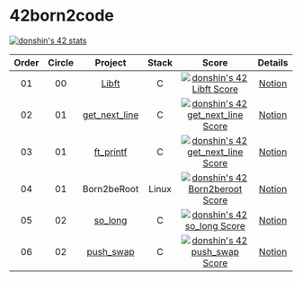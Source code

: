 # 42born2code

<a href="https://github.com/JaeSeoKim/badge42"><img src="https://badge42.vercel.app/api/v2/cl1lsf6hc007009mevpwxrc49/stats?cursusId=21&coalitionId=88" alt="donshin's 42 stats" /></a>

 |Order|Circle|Project|Stack|Score|Details|
 |:---:|:---:|:---:|:---:|:---:|:---:|
 |01|00|<a href="https://github.com/ToySin/42born2code/tree/main/libft">Libft</a>|C|<a href="https://github.com/JaeSeoKim/badge42"><img src="https://badge42.vercel.app/api/v2/cl1lsf6hc007009mevpwxrc49/project/2401259" alt="donshin's 42 Libft Score" /></a>|<a href="https://south-quokka-5fd.notion.site/LIBFT-27e1fc2a88c545eba8167350a80d790b" target="_blank">Notion</a>|
 |02|01|<a href="https://github.com/ToySin/42born2code/tree/main/get_next_line">get_next_line</a>|C|<a href="https://github.com/JaeSeoKim/badge42"><img src="https://badge42.vercel.app/api/v2/cl1lsf6hc007009mevpwxrc49/project/2429032" alt="donshin's 42 get_next_line Score" /></a>|<a href="https://south-quokka-5fd.notion.site/GET_NEXT_LINE-b44d71e622a446b89009a78942e7ff26" target="_blank">Notion</a>|
 |03|01|<a href="https://github.com/ToySin/42born2code/tree/master/ft_printf">ft_printf</a>|C|<a href="https://github.com/JaeSeoKim/badge42"><img src="https://badge42.vercel.app/api/v2/cl1lsf6hc007009mevpwxrc49/project/2429032" alt="donshin's 42 get_next_line Score" /></a>|<a href="https://south-quokka-5fd.notion.site/ft_printf-c1363c6895894bdf901f6d8a9b534d9a" target="_blank">Notion</a>|
 |04|01|Born2beRoot|Linux|<a href="https://github.com/JaeSeoKim/badge42"><img src="https://badge42.vercel.app/api/v2/cl1lsf6hc007009mevpwxrc49/project/2450281" alt="donshin's 42 Born2beroot Score" /></a>|<a href="https://south-quokka-5fd.notion.site/Born2beRoot-6984fd19aa3d4757b6eedba142400cbc" target="_blank">Notion</a>|
 |05|02|<a href="https://github.com/ToySin/42born2code/tree/master/so_long">so_long</a>|C|<a href="https://github.com/JaeSeoKim/badge42"><img src="https://badge42.vercel.app/api/v2/cl1lsf6hc007009mevpwxrc49/project/2503368" alt="donshin's 42 so_long Score" /></a>|<a href="https://south-quokka-5fd.notion.site/SoLong-1de38c70d5d0400f9a571921d5234c93" target="_blank">Notion</a>|
 |06|02|<a href="https://github.com/ToySin/42born2code/tree/master/push_swap">push_swap</a>|C|<a href="https://github.com/JaeSeoKim/badge42"><img src="https://badge42.vercel.app/api/v2/cl1lsf6hc007009mevpwxrc49/project/2551814" alt="donshin's 42 push_swap Score" /></a>|<a href="" target="_blank">Notion</a>|
